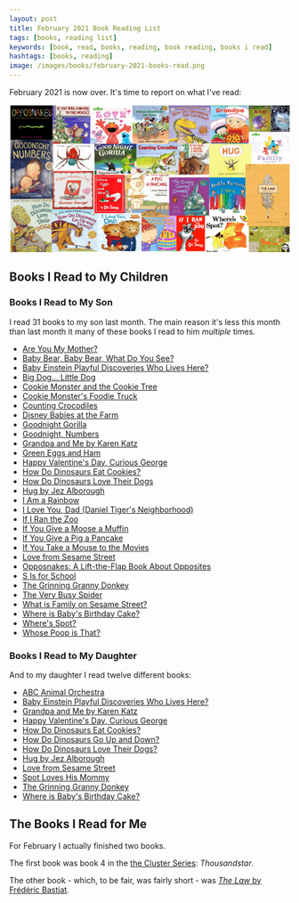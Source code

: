 ```yaml
---
layout: post
title: February 2021 Book Reading List
tags: [books, reading list]
keywords: [book, read, books, reading, book reading, books i read]
hashtags: [books, reading]
image: /images/books/february-2021-books-read.png
---
```


February 2021 is now over. It's time to report on what I've read:

![All the covers of the books I read both to myself and to my children in February 2021](/images/books/february-2021-books-read.png)

## Books I Read to My Children

### Books I Read to My Son

I read 31 books to my son last month. The main reason it's less this month than last month it many of these books I read to him *multiple* times.

* [Are You My Mother?](https://affiliates.abebooks.com/c/2462910/77416/2029?u=https://www.abebooks.com/products/isbn/9780394800189)
* [Baby Bear, Baby Bear, What Do You See?](https://affiliates.abebooks.com/c/2462910/77416/2029?u=https://www.abebooks.com/products/isbn/9780141384450/30697299142)
* [Baby Einstein Playful Discoveries Who Lives Here?](https://affiliates.abebooks.com/c/2462910/77416/2029?u=https://www.abebooks.com/products/isbn/9780439912570)
* [Big Dog... Little Dog](https://affiliates.abebooks.com/c/2462910/77416/2029?u=https://www.abebooks.com/products/isbn/9780394826691/30666031157)
* [Cookie Monster and the Cookie Tree](https://affiliates.abebooks.com/c/2462910/77416/2029?u=https://www.abebooks.com/products/isbn/9780307010308/30837946040)
* [Cookie Monster's Foodie Truck](https://affiliates.abebooks.com/c/2462910/77416/2029?u=https://www.abebooks.com/products/isbn/9781984895875/30827069035)
* [Counting Crocodiles](https://affiliates.abebooks.com/c/2462910/77416/2029?u=https://www.abebooks.com/9780152163563/Counting-Crocodiles-Sierra-Judy-0152163565/plp)
* [Disney Babies at the Farm](https://affiliates.abebooks.com/c/2462910/77416/2029?u=https://www.abebooks.com/products/isbn/9789999029834/30560927683)
* [Goodnight Gorilla](https://affiliates.abebooks.com/c/2462910/77416/2029?u=https://www.abebooks.com/products/isbn/9780399239946/30793121443)
* [Goodnight, Numbers](https://affiliates.abebooks.com/c/2462910/77416/2029?u=https://www.abebooks.com/products/isbn/9780375977459/30706708956)
* [Grandpa and Me by Karen Katz](https://affiliates.abebooks.com/c/2462910/77416/2029?u=https://www.abebooks.com/products/isbn/9780689866449/30666235613)
* [Green Eggs and Ham](https://affiliates.abebooks.com/c/2462910/77416/2029?u=https://www.abebooks.com/products/isbn/9780583324205/30860925467)
* [Happy Valentine's Day, Curious George](https://affiliates.abebooks.com/c/2462910/77416/2029?u=https://www.abebooks.com/products/isbn/9780547131078/30856142000)
* [How Do Dinosaurs Eat Cookies?](https://affiliates.abebooks.com/c/2462910/77416/2029?u=https://www.abebooks.com/products/isbn/9780545382533/30756568662)
* [How Do Dinosaurs Love Their Dogs](https://affiliates.abebooks.com/c/2462910/77416/2029?u=https://www.abebooks.com/products/isbn/9780545153522/30850364336)
* [Hug by Jez Alborough](https://affiliates.abebooks.com/c/2462910/77416/2029?u=https://www.abebooks.com/products/isbn/9780763615765/30763027521)
* [I Am a Rainbow](https://affiliates.abebooks.com/c/2462910/77416/2029?u=https://www.abebooks.com/products/isbn/9780399255113/30832502563)
* [I Love You, Dad (Daniel Tiger's Neighborhood)](https://affiliates.abebooks.com/c/2462910/77416/2029?u=https://www.abebooks.com/products/isbn/9781481457361/30754647849)
* [If I Ran the Zoo](https://affiliates.abebooks.com/c/2462910/77416/2029?u=https://www.abebooks.com/products/isbn/9780394800813/30860529295)
* [If You Give a Moose a Muffin](https://affiliates.abebooks.com/c/2462910/77416/2029?u=https://www.abebooks.com/products/isbn/9780064433983/30114622634)
* [If You Give a Pig a Pancake](https://affiliates.abebooks.com/c/2462910/77416/2029?u=https://www.abebooks.com/products/isbn/9780439046213/30802331533)
* [If You Take a Mouse to the Movies](https://affiliates.abebooks.com/c/2462910/77416/2029?u=https://www.abebooks.com/products/isbn/9780439254069/30651699963)
* [Love from Sesame Street](https://affiliates.abebooks.com/c/2462910/77416/2029?u=https://www.abebooks.com/products/isbn/9781728213675/30705949939)
* [Opposnakes: A Lift-the-Flap Book About Opposites](https://affiliates.abebooks.com/c/2462910/77416/2029?u=https://www.abebooks.com/products/isbn/9781416978756/30799998996)
* [S Is for School](https://affiliates.abebooks.com/c/2462910/77416/2029?u=https://www.abebooks.com/products/isbn/9780593173763/30660068608)
* [The Grinning Granny Donkey](https://affiliates.abebooks.com/c/2462910/77416/2029?u=https://www.abebooks.com/products/isbn/9780702304279)
* [The Very Busy Spider](https://affiliates.abebooks.com/c/2462910/77416/2029?u=https://www.abebooks.com/products/isbn/9780399229190/30714961470)
* [What is Family on Sesame Street?](https://affiliates.abebooks.com/c/2462910/77416/2029?u=https://www.abebooks.com/products/isbn/9781728210087/30742250403)
* [Where is Baby's Birthday Cake?](https://affiliates.abebooks.com/c/2462910/77416/2029?u=https://www.abebooks.com/products/isbn/9781416958178/30840501202)
* [Where's Spot?](https://affiliates.abebooks.com/c/2462910/77416/2029?u=https://www.abebooks.com/products/isbn/9780140507409/30665976303)
* [Whose Poop is That?](https://affiliates.abebooks.com/c/2462910/77416/2029?u=https://www.abebooks.com/products/isbn/9781570917981/30858517405)

### Books I Read to My Daughter

And to my daughter I read twelve different books:

* [ABC Animal Orchestra](https://affiliates.abebooks.com/c/2462910/77416/2029?u=https://www.abebooks.com/products/isbn/9781606850541/30828258415)
* [Baby Einstein Playful Discoveries Who Lives Here?](https://affiliates.abebooks.com/c/2462910/77416/2029?u=https://www.abebooks.com/products/isbn/9780439912570)
* [Grandpa and Me by Karen Katz](https://affiliates.abebooks.com/c/2462910/77416/2029?u=https://www.abebooks.com/products/isbn/9780689866449/30666235613)
* [Happy Valentine's Day, Curious George](https://affiliates.abebooks.com/c/2462910/77416/2029?u=https://www.abebooks.com/products/isbn/9780547131078/30856142000)
* [How Do Dinosaurs Eat Cookies?](https://affiliates.abebooks.com/c/2462910/77416/2029?u=https://www.abebooks.com/products/isbn/9780545382533/30756568662)
* [How Do Dinosaurs Go Up and Down?](https://affiliates.abebooks.com/c/2462910/77416/2029?u=https://www.abebooks.com/products/isbn/9780545279420/30644188329)
* [How Do Dinosaurs Love Their Dogs?](https://affiliates.abebooks.com/c/2462910/77416/2029?u=https://www.abebooks.com/products/isbn/9780545153522/30850364336)
* [Hug by Jez Alborough](https://affiliates.abebooks.com/c/2462910/77416/2029?u=https://www.abebooks.com/products/isbn/9780763615765/30763027521)
* [Love from Sesame Street](https://affiliates.abebooks.com/c/2462910/77416/2029?u=https://www.abebooks.com/products/isbn/9781728213675/30705949939)
* [Spot Loves His Mommy](https://affiliates.abebooks.com/c/2462910/77416/2029?u=https://www.abebooks.com/products/isbn/9780399245114/30852050448)
* [The Grinning Granny Donkey](https://affiliates.abebooks.com/c/2462910/77416/2029?u=https://www.abebooks.com/products/isbn/9780702304279)
* [Where is Baby's Birthday Cake?](https://affiliates.abebooks.com/c/2462910/77416/2029?u=https://www.abebooks.com/products/isbn/9781416958178/30840501202)

## The Books I Read for Me

For February I actually finished two books.

The first book was book 4 in the [the Cluster Series](https://www.amazon.com/gp/product/B07G2235FK/?tag=hendrixjoseph-20): *Thousandstar*.

The other book - which, to be fair, was fairly short - was [*The Law* by Frédéric Bastiat](https://store.fee.org/collections/best-sellers/products/the-law).